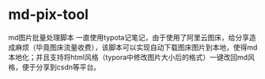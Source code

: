 # md-pix-tool
md图片批量处理脚本
一直使用typota记笔记，由于使用了阿里云图床，给分享造成麻烦（毕竟图床流量收费），该脚本可以实现自动下载图床图片到本地，使得md本地化；并且支持将html风格（typora中修改图片大小后的格式）一键改回md风格，便于分享到csdn等平台。
